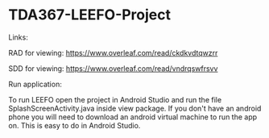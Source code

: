 # TDA367-LEEFO-Project

Links:

RAD for viewing: https://www.overleaf.com/read/ckdkvdtqwzrr

SDD for viewing: https://www.overleaf.com/read/vndrqswfrsvv 


Run application:

To run LEEFO open the project in Android Studio and run the file SplashScreenActivity.java inside view package. If you don't have an android phone you will need to download an android virtual machine to run the app on. This is easy to do in Android Studio.
